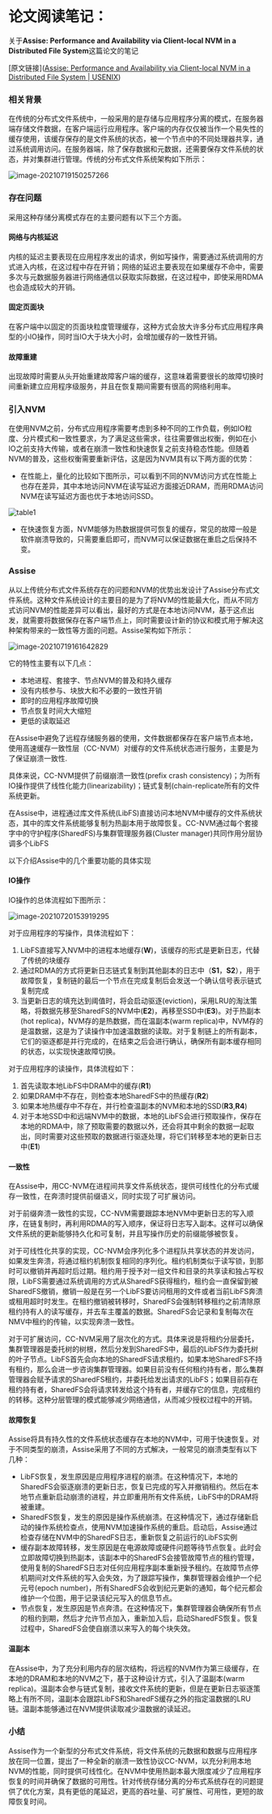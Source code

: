 # 论文阅读笔记：


关于**Assise: Performance and Availability via Client-local NVM in a Distributed File System**这篇论文的笔记

[原文链接]([Assise: Performance and Availability via Client-local NVM in a Distributed File System | USENIX](https://www.usenix.org/conference/osdi20/presentation/anderson))

### 相关背景

在传统的分布式文件系统中，一般采用的是存储与应用程序分离的模式，在服务器端存储文件数据，在客户端运行应用程序。客户端的内存仅仅被当作一个易失性的缓存使用，该缓存保存的是文件系统的状态，被一个节点中的不同处理器共享，通过系统调用访问。在服务器端，除了保存数据和元数据，还需要保存文件系统的状态，并对集群进行管理。传统的分布式文件系统架构如下所示：

![image-20210719150257266](../images/2021-07-23-osdi20-note/traditionalFS.png)

### 存在问题

采用这种存储分离模式存在的主要问题有以下三个方面。

#### 网络与内核延迟

内核的延迟主要表现在应用程序发出的请求，例如写操作，需要通过系统调用的方式进入内核，在这过程中存在开销；网络的延迟主要表现在如果缓存不命中，需要多次与元数据服务器进行网络通信以获取实际数据，在这过程中，即使采用RDMA也会造成较大的开销。

#### 固定页面块

在客户端中以固定的页面块粒度管理缓存，这种方式会放大许多分布式应用程序典型的小IO操作，同时当IO大于块大小时，会增加缓存的一致性开销。

#### 故障重建

出现故障时需要从头开始重建故障客户端的缓存，这意味着需要很长的故障切换时间重新建立应用程序级服务，并且在恢复期间需要有很高的网络利用率。

### 引入NVM

在使用NVM之前，分布式应用程序需要考虑到多种不同的工作负载，例如IO粒度、分片模式和一致性要求，为了满足这些需求，往往需要做出权衡，例如在小IO之前支持大传输，或者在崩溃一致性和快速恢复之前支持稳态性能。但随着NVM的普及，这些权衡需要重新评估，这是因为NVM具有以下两方面的优势：

- 在性能上，量化的比较如下图所示，可以看到不同的NVM访问方式在性能上也存在差异，其中本地访问NVM在读写延迟方面接近DRAM，而用RDMA访问NVM在读写延迟方面也优于本地访问SSD。

![table1](../images/2021-07-23-osdi20-note/table1.png)

- 在快速恢复方面，NVM能够为热数据提供可恢复的缓存，常见的故障一般是软件崩溃导致的，只需要重启即可，而NVM可以保证数据在重启之后保持不变。

### Assise

从以上传统分布式文件系统存在的问题和NVM的优势出发设计了Assise分布式文件系统。这种文件系统设计的主要目的是为了将NVM的性能最大化，而从不同方式访问NVM的性能差异可以看出，最好的方式是在本地访问NVM，基于这点出发，就需要将数据保存在客户端节点上，同时需要设计新的协议和模式用于解决这种架构带来的一致性等方面的问题。Assise架构如下所示：

![image-20210719161642829](../images/2021-07-23-osdi20-note/\Assise.png)

它的特性主要有以下几点：

- 本地进程、套接字、节点NVM的普及和持久缓存
- 没有内核参与、块放大和不必要的一致性开销
- 即时的应用程序故障切换
- 节点恢复时间大大缩短
- 更低的读取延迟

在Assise中避免了远程存储服务器的使用，文件数据都保存在客户端节点本地，使用高速缓存一致性层（CC-NVM）对缓存的文件系统状态进行服务，主要是为了保证崩溃一致性.

具体来说，CC-NVM提供了前缀崩溃一致性(prefix crash consistency)；为所有IO操作提供了线性化能力(linearizability)；链式复制(chain-replicate所有的文件系统更新。

在Assise中，进程通过库文件系统(LibFS)直接访问本地NVM中缓存的文件系统状态，其中的库文件系统能够复制为热副本用于故障恢复。CC-NVM通过每个套接字中的守护程序(SharedFS)与集群管理服务器(Cluster manager)共同作用分层协调多个LibFS

以下介绍Assise中的几个重要功能的具体实现

#### IO操作

IO操作的总体流程如下图所示：

![image-20210720153919295](../images/2021-07-23-osdi20-note/IO_path.png)

对于应用程序的写操作，具体流程如下：

1. LibFS直接写入NVM中的进程本地缓存(**W**)，该缓存的形式是更新日志，代替了传统的块缓存
2. 通过RDMA的方式将更新日志链式复制到其他副本的日志中（**S1**，**S2**），用于故障恢复，复制链的最后一个节点在完成复制后会发送一个确认信号表示链式复制完成
3. 当更新日志的填充达到阈值时，将会启动驱逐(eviction)，采用LRU的淘汰策略，将数据先移至SharedFS的NVM中(**E2**)，再移至SSD中(**E3**)。对于热副本(hot replica)，NVM存的是热数据，而在温副本(warm replica)中，NVM存的是温数据，这是为了读操作中加速温数据的读取。对于复制链上的所有副本，它们的驱逐都是并行完成的，在结束之后会进行确认，确保所有副本缓存相同的状态，以实现快速故障切换。

对于应用程序的读操作，具体流程如下：

1. 首先读取本地LibFS中DRAM中的缓存(**R1**)
2. 如果DRAM中不存在，则检查本地SharedFS中的热缓存(**R2**)
3. 如果本地热缓存中不存在，并行检查温副本的NVM和本地的SSD(**R3**,**R4**)
4. 对于本地SSD中和远端NVM中的数据，本地的LibFS会进行预取操作，保存在本地的RDMA中，除了预取需要的数据以外，还会将其中剩余的数据一起取出，同时需要对这些预取的数据进行驱逐处理，将它们转移至本地的更新日志中(**E1**)

#### 一致性

在Assise中，用CC-NVM在进程间共享文件系统状态，提供可线性化的分布式缓存一致性，在奔溃时提供前缀语义，同时实现了可扩展访问。

对于前缀奔溃一致性的实现，CC-NVM需要跟踪本地NVM中更新日志的写入顺序，在链复制时，再利用RDMA的写入顺序，保证将日志写入副本。这样可以确保文件系统的更新能够持久化和可复制，并且写操作历史的前缀能够被恢复。

对于可线性化共享的实现，CC-NVM会序列化多个进程队共享状态的并发访问，如果发生奔溃，将通过租约机制恢复相同的序列化。租约机制类似于读写锁，到那时可以撤销并再超时后过期。租约用于授予对一组文件和目录的共享读和独占写权限，LibFS需要通过系统调用的方式从SharedFS获得租约，租约会一直保留到被SharedFS撤销，撤销一般是在另一个LibFS要访问租用的文件或者当前LibFS奔溃或租用超时时发生。在租约撤销被转移时，SharedFS会强制转移租约之前清除原租约持有人的读写缓存，并去车主覆盖的数据。SharedFS会记录和复制每次在NMV中租约的传输，以实现奔溃一致性。

对于可扩展访问，CC-NVM采用了层次化的方式。具体来说是将租约分层委托，集群管理器是委托树的树根，然后分发到SharedFS中，最后的LibFS作为委托树的叶子节点。LibFS首先会向本地的SharedFS请求租约，如果本地SharedFS不持有租约，那么会进一步咨询集群管理器。如果目前没有任何租约持有者，那么集群管理器会赋予请求的SharedFS租约，并委托给发出请求的LibFS；如果目前存在租约持有者，SharedFS会将请求转发给这个持有者，并缓存它的信息，完成租约的转移。这种分层管理的模式能够减少网络通信，从而减少授权过程中的开销。

#### 故障恢复

Assise将具有持久性的文件系统状态缓存在本地的NVM中，可用于快速恢复。对于不同类型的崩溃，Assise采用了不同的方式解决，一般常见的崩溃类型有以下几种：

- LibFS恢复，发生原因是应用程序进程的崩溃。在这种情况下，本地的SharedFS会驱逐崩溃的更新日志，恢复已完成的写入并撤销租约。然后在本地节点重新启动崩溃的进程，并立即重用所有文件系统，LibFS中的DRAM将被重建。
- SharedFS恢复，发生的原因是操作系统崩溃。在这种情况下，通过存储新启动的操作系统检查点，使用NVM加速操作系统的重启。启动后，Assise通过检查存储在NVM中的SharedFS日志，重新恢复之前运行的LibFS实例
- 缓存副本故障转移，发生原因是在电源故障或硬件问题等待节点恢复。此时会立即故障切换到热副本，该副本中的SharedFS会接管故障节点的租约管理，使用复制的SharedFS日志对任何应用程序副本重新授予租约。在故障节点停机期间对文件系统的写入会失效，为了跟踪写操作，集群管理器会维护一个纪元号(epoch number)，所有SharedFS会收到纪元更新的通知，每个纪元都会维护一个位图，用于记录该纪元写入的信息节点。
- 节点恢复，发生原因是节点奔溃。在这种情况下，集群管理器会确保所有节点的租约到期，然后才允许节点加入，重新加入后，启动SharedFS恢复。恢复过程中，SharedFS会使自崩溃以来写入的每个块失效。

#### 温副本

在Assise中，为了充分利用内存的层次结构，将远程的NVM作为第三级缓存，在本地的DRAM和本地的NVM之下，基于这种设计方式，引入了温副本(warm replica)。温副本会参与链式复制，接收文件系统的更新，但是在更新日志驱逐策略上有所不同，温副本会跟踪LibFS和SharedFS缓存之外的指定温数据的LRU链。温副本能够通过在NVM提供读取减少温数据的读延迟。

### 小结

Assise作为一个新型的分布式文件系统，将文件系统的元数据和数据与应用程序放在同一位置，提出了一种全新的崩溃一致性协议CC-NVM，以充分利用本地NVM的性能，同时提供可线性化。在NVM中使用热副本最大限度减少了应用程序恢复的时间并确保了数据的可用性。针对传统存储分离的分布式系统存在的问题提供了优化方案，具有更低的尾延迟，更高的吞吐量、可扩展性、可用性，更短的故障恢复时间。

